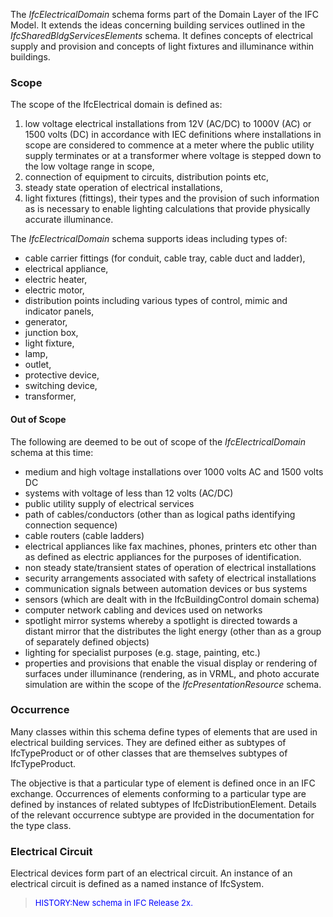The _IfcElectricalDomain_ schema forms part of the Domain Layer of the IFC Model. It extends the ideas concerning building services outlined in the _IfcSharedBldgServicesElements_ schema. It defines concepts of electrical supply and provision and concepts of light fixtures and illuminance within buildings.

### Scope
The scope of the IfcElectrical domain is defined as:

1. low voltage electrical installations from 12V (AC/DC) to 1000V (AC) or 1500 volts (DC) in accordance with IEC definitions where installations in scope are considered to commence at a meter where the public utility supply terminates or at a transformer where voltage is stepped down to the low voltage range in scope,
2. connection of equipment to circuits, distribution points etc,
3. steady state operation of electrical installations,
4. light fixtures (fittings), their types and the provision of such information as is necessary to enable lighting calculations that provide physically accurate illuminance.

The _IfcElectricalDomain_ schema supports ideas including types of:

* cable carrier fittings (for conduit, cable tray, cable duct and ladder),
* electrical appliance,
* electric heater,
* electric motor,
* distribution points including various types of control, mimic and indicator panels,
* generator,
* junction box,
* light fixture,
* lamp,
* outlet,
* protective device,
* switching device,
* transformer,

#### Out of Scope
The following are deemed to be out of scope of the _IfcElectricalDomain_ schema at this time:

* medium and high voltage installations over 1000 volts AC and 1500 volts DC
* systems with voltage of less than 12 volts (AC/DC)
* public utility supply of electrical services
* path of cables/conductors (other than as logical paths identifying connection sequence)
* cable routers (cable ladders)
* electrical appliances like fax machines, phones, printers etc other than as defined as electric appliances for the purposes of identification.
* non steady state/transient states of operation of electrical installations
* security arrangements associated with safety of electrical installations
* communication signals between automation devices or bus systems
* sensors (which are dealt with in the IfcBuildingControl domain schema)
* computer network cabling and devices used on networks
* spotlight mirror systems whereby a spotlight is directed towards a distant mirror that the distributes the light energy (other than as a group of separately defined objects)
* lighting for specialist purposes (e.g. stage, painting, etc.) 
* properties and provisions that enable the visual display or rendering of surfaces under illuminance (rendering, as in VRML, and photo accurate simulation are within the scope of the _IfcPresentationResource_ schema.

### Occurrence
Many classes within this schema define types of elements that are used in electrical building services. They are defined either as subtypes of IfcTypeProduct or of other classes that are themselves subtypes of IfcTypeProduct.

The objective is that a particular type of element is defined once in an IFC exchange. Occurrences of elements conforming to a particular type are defined by instances of related subtypes of IfcDistributionElement. Details of the relevant occurrence subtype are provided in the documentation for the type class.

### Electrical Circuit
Electrical devices form part of an electrical circuit. An instance of an electrical circuit is defined as a named instance of IfcSystem.

> <font color="#0000FF" size="-1"> HISTORY:New schema in
		  IFC Release 2x.  </font>
>